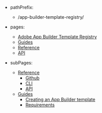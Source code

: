 - pathPrefix:
    - /app-builder-template-registry/

- pages:
    - [Adobe App Builder Template Registry](/)
    - [Guides](guides)
    - [Reference](reference)
    - [API](api)

- subPages:
    - [Reference](reference/index.md) 
        - [Github](reference/github/index.md) 
        - [CLI](reference/cli/index.md) 
        - [API](reference/api/index.md) 
    - [Guides](guides/index.md) 
        - [Creating an App Builder template](guides/creating-template/index.md) 
        - [Requirements](guides/requirements/index.md) 
